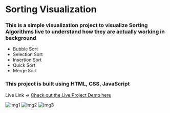 # Sorting Visualization
### This is a simple visualization project to visualize Sorting Algorithms live to understand how they are actually working in background  
- Bubble Sort 
- Selection Sort
- Insertion Sort
- Quick Sort
- Merge Sort

### This project is built using HTML, CSS, JavaScript

Live Link -> [Check out the Live Project Demo here](https://abhishekprakash5.github.io/Sorting-Visualization/)



![img1](https://github.com/user-attachments/assets/dace9241-a860-4380-b993-8d66b5bd6e46)
![img2](https://github.com/user-attachments/assets/89f5ccc6-6d82-4a65-b551-f6b8e5ccfaf1)
![img3](https://github.com/user-attachments/assets/4b0492fd-14d8-400c-8fd4-419bdaf535aa)
